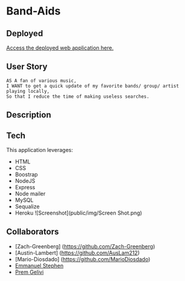 # Band-Aids

## Deployed

[Access the deployed web application here.](https://band-aids.herokuapp.com)

## User Story

```
AS A fan of various music,
I WANT to get a quick update of my favorite bands/ group/ artist playing locally,
So that I reduce the time of making useless searches.
```
## Description

## Tech

This application leverages:

* HTML
* CSS
* Boostrap
* NodeJS
* Express
* Node mailer
* MySQL
* Sequalize
* Heroku
![Screenshot](public/img/Screen Shot.png)

## Collaborators

* [Zach-Greenberg] (https://github.com/Zach-Greenberg)
* [Austin-Lambert] (https://github.com/AusLam212)
* [Mario-Diosdado] (https://github.com/MarioDiosdado)
* [Emmanuel Stephen](https://github.com/Manii-dot)
* [Prem Gelivi](https://github.com/geliviprem)
